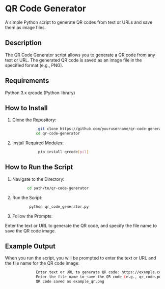 # QR Code Generator

A simple Python script to generate QR codes from text or URLs and save them as image files.

## Description

The QR Code Generator script allows you to generate a QR code from any text or URL. The generated QR code is saved as an image file in the specified format (e.g., PNG).

## Requirements

Python 3.x
qrcode (Python library)

## How to Install
1. Clone the Repository:
```bash
               git clone https://github.com/yourusername/qr-code-generator.git
              cd qr-code-generator
```             
2. Install Required Modules:
```bash
               pip install qrcode[pil]
```
## How to Run the Script
1. Navigate to the Directory:
```bash
          cd path/to/qr-code-generator
```
2. Run the Script:
```bash
           python qr_code_generator.py
```        
3. Follow the Prompts:

Enter the text or URL to generate the QR code, and specify the file name to save the QR code image.

## Example Output
When you run the script, you will be prompted to enter the text or URL and the file name for the QR code image:
```bash
              Enter text or URL to generate QR code: https://example.com
              Enter the file name to save the QR code (e.g., qr_code.png): example_qr.png
              QR code saved as example_qr.png
```